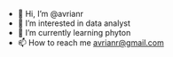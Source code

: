 - 👋 Hi, I’m @avrianr
- 👀 I’m interested in data analyst
- 🌱 I’m currently learning phyton
- 📫 How to reach me avrianr@gmail.com

<!---
avrianr/avrianr is a ✨ special ✨ repository because its `README.md` (this file) appears on your GitHub profile.
You can click the Preview link to take a look at your changes.
--->
